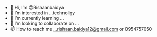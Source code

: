 - 👋 Hi, I’m @Rishaanbaidya
- 👀 I’m interested in ...technoligy
- 🌱 I’m currently learning ...
- 💞️ I’m looking to collaborate on ...
- 📫 How to reach me ...rishaan.baidya12@gmail.com or 0954757050

<!---
Rishaanbaidya/Rishaanbaidya is a ✨ special ✨ repository because its `README.md` (this file) appears on your GitHub profile.
You can click the Preview link to take a look at your changes.
--->

